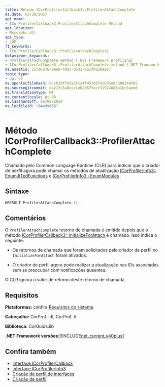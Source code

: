 ```yaml
---
title: Método ICorProfilerCallback3::ProfilerAttachComplete
ms.date: 03/30/2017
api_name:
- ICorProfilerCallback3.ProfilerAttachComplete Method
api_location:
- Mscorwks.dll
api_type:
- COM
f1_keywords:
- ICorProfilerCallback3::ProfilerAttachComplete
helpviewer_keywords:
- ProfilerAttachComplete method [.NET Framework profiling]
- ICorProfilerCallback3::ProfilerAttachComplete method [.NET Framework profiling]
ms.assetid: 257d6076-06e0-4d93-bb33-651fbb2b92d7
topic_type:
- apiref
ms.openlocfilehash: bcc938ff9322fca4f45366fdc695e0c3901484b5
ms.sourcegitcommit: da21fc5a8cce1e028575acf31974681a1bc5aeed
ms.translationtype: MT
ms.contentlocale: pt-BR
ms.lasthandoff: 06/08/2020
ms.locfileid: "84499656"
---
```

# <a name="icorprofilercallback3profilerattachcomplete-method"></a>Método ICorProfilerCallback3::ProfilerAttachComplete
Chamado pelo Common Language Runtime (CLR) para indicar que o criador de perfil agora pode chamar os métodos de atualização [ICorProfilerInfo3:: EnumJITedFunctions](icorprofilerinfo3-enumjitedfunctions-method.md) e [ICorProfilerInfo3:: EnumModules](icorprofilerinfo3-enummodules-method.md) .  
  
## <a name="syntax"></a>Sintaxe  
  
```cpp  
HRESULT ProfilerAttachComplete ();  
```  
  
## <a name="remarks"></a>Comentários  
 O `ProfilerAttachComplete` retorno de chamada é emitido depois que o método [ICorProfilerCallback3:: InitializeForAttach](icorprofilercallback3-initializeforattach-method.md) é chamado. Isso indica o seguinte:  
  
- Os retornos de chamada que foram solicitados pelo criador de perfil no `InitializeForAttach` foram ativados.  
  
- O criador de perfil agora pode realizar a atualização nas IDs associadas sem se preocupar com notificações ausentes.  
  
 O CLR ignora o valor de retorno deste retorno de chamada.  
  
## <a name="requirements"></a>Requisitos  
 **Plataformas:** confira [Requisitos do sistema](../../get-started/system-requirements.md).  
  
 **Cabeçalho:** CorProf. idl, CorProf. h  
  
 **Biblioteca:** CorGuids.lib  
  
 **.NET Framework versões:**[!INCLUDE[net_current_v40plus](../../../../includes/net-current-v40plus-md.md)]  
  
## <a name="see-also"></a>Confira também

- [Interface ICorProfilerCallback](icorprofilercallback-interface.md)
- [Interface ICorProfilerInfo3](icorprofilerinfo3-interface.md)
- [Criação de perfil de interfaces](profiling-interfaces.md)
- [Criação de perfil](index.md)
